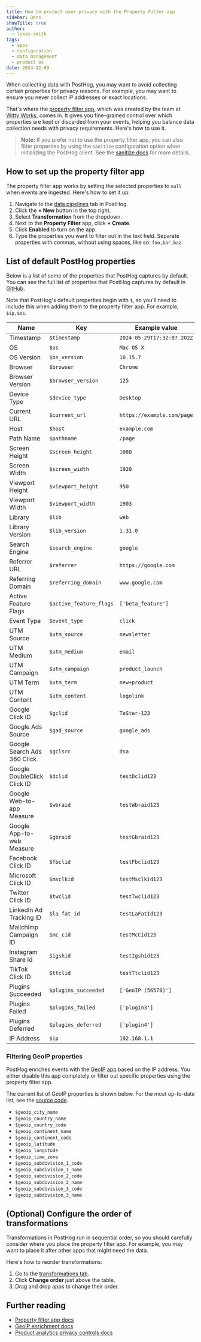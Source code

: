 ```yaml
---
title: How to protect user privacy with the Property Filter app
sidebar: Docs
showTitle: true
author:
  - lukas-smith
tags:
  - apps
  - configuration
  - data management
  - product os
date: 2024-12-09
---
```


When collecting data with PostHog, you may want to avoid collecting certain properties for privacy reasons. For example, you may want to ensure you never collect IP addresses or exact locations.

That's where the [property filter app](/apps/property-filter), which was created by the team at [Witty Works](https://www.witty.works/), comes in. It gives you fine-grained control over which properties are kept or discarded from your events, helping you balance data collection needs with privacy requirements. Here's how to use it.

> **Note:** If you prefer not to use the property filter app, you can also filter properties by using the `sanitize` configuration option when initializing the PostHog client. See the [sanitize docs](/docs/product-analytics/privacy#sanitize-properties) for more details.

## How to set up the property filter app

The property filter app works by setting the selected properties to `null` when events are ingested. Here's how to set it up:

1. Navigate to the [data pipelines](https://us.posthog.com/pipeline) tab in PostHog.
2. Click the **+ New** button in the top right.
3. Select **Transformation** from the dropdown.
4. Next to the **Property Filter** app, click **+ Create**.
5. Click **Enabled** to turn on the app.
6. Type the properties you want to filter out in the text field. Separate properties with commas, without using spaces, like so: `foo,bar,baz`.

<ProductVideo
    videoLight= "https://res.cloudinary.com/dmukukwp6/video/upload/property_light_6cf45cedd1.mp4" 
    videoDark= "https://res.cloudinary.com/dmukukwp6/video/upload/property_dark_aa6e41f5b2.mp4"
    alt="How to set up the property filter app" 
    classes="rounded"
/>

## List of default PostHog properties

Below is a list of some of the properties that PostHog captures by default. You can see the full list of properties that PostHog captures by default in [GitHub](https://github.com/PostHog/posthog-js/blob/main/src/utils/event-utils.ts). 

Note that PostHog's default properties begin with `$`, so you'll need to include this when adding them to the property filter app. For example, `$ip,$os`.

| Name                        | Key                      | Example value                  |
|-----------------------------|--------------------------|--------------------------------|
| Timestamp                   | `$timestamp`             | `2024-05-29T17:32:07.202Z`     |
| OS                          | `$os`                    | `Mac OS X`                     |
| OS Version                  | `$os_version`            | `10.15.7`                      |
| Browser                     | `$browser`               | `Chrome`                       |
| Browser Version             | `$browser_version`       | `125`                          |
| Device Type                 | `$device_type`           | `Desktop`                      |
| Current URL                 | `$current_url`           | `https://example.com/page`     |
| Host                        | `$host`                  | `example.com`                  |
| Path Name                   | `$pathname`              | `/page`                        |
| Screen Height               | `$screen_height`         | `1080`                         |
| Screen Width                | `$screen_width`          | `1920`                         |
| Viewport Height             | `$viewport_height`       | `950`                          |
| Viewport Width              | `$viewport_width`        | `1903`                         |
| Library                     | `$lib`                   | `web`                          |
| Library Version             | `$lib_version`           | `1.31.0`                       |
| Search Engine               | `$search_engine`         | `google`                       |
| Referrer URL                | `$referrer`              | `https://google.com`           |
| Referring Domain            | `$referring_domain`      | `www.google.com`               |
| Active Feature Flags        | `$active_feature_flags`  | `['beta_feature']`             |
| Event Type                  | `$event_type`            | `click`                        |
| UTM Source                  | `$utm_source`            | `newsletter`                   |
| UTM Medium                  | `$utm_medium`            | `email`                        |
| UTM Campaign                | `$utm_campaign`          | `product_launch`               |
| UTM Term                    | `$utm_term`              | `new+product`                  |
| UTM Content                 | `$utm_content`           | `logolink`                     |
| Google Click ID             | `$gclid`                 | `TeSter-123`                   |
| Google Ads Source           | `$gad_source`            | `google_ads`                   |
| Google Search Ads 360 Click | `$gclsrc`                | `dsa`                          |
| Google DoubleClick Click ID | `$dclid`                 | `testDclid123`                 |
| Google Web-to-app Measure   | `$wbraid`                | `testWbraid123`                |
| Google App-to-web Measure   | `$gbraid`                | `testGbraid123`                |
| Facebook Click ID           | `$fbclid`                | `testFbclid123`                |
| Microsoft Click ID          | `$msclkid`               | `testMsclkid123`               |
| Twitter Click ID            | `$twclid`                | `testTwclid123`                |
| LinkedIn Ad Tracking ID     | `$la_fat_id`             | `testLaFatId123`               |
| Mailchimp Campaign ID       | `$mc_cid`                | `testMcCid123`                 |
| Instagram Share Id          | `$igshid`                | `testIgshid123`                |
| TikTok Click ID             | `$ttclid`                | `testTtclid123`                |
| Plugins Succeeded           | `$plugins_succeeded`     | `['GeoIP (56578)']`            |
| Plugins Failed              | `$plugins_failed`        | `['plugin3']`                  |
| Plugins Deferred            | `$plugins_deferred`      | `['plugin4']`                  |
| IP Address                  | `$ip`                    | `192.168.1.1`                  |

### Filtering GeoIP properties

PostHog enriches events with the [GeoIP app](/cdp/geoip-enrichment) based on the IP address. You either disable this app completely or filter out specific properties using the property filter app.

The current list of GeoIP properties is shown below. For the most up-to-date list, see the [source code](https://github.com/PostHog/posthog-plugin-geoip).

- `$geoip_city_name`
- `$geoip_country_name`
- `$geoip_country_code`
- `$geoip_continent_name`
- `$geoip_continent_code`
- `$geoip_latitude`
- `$geoip_longitude`
- `$geoip_time_zone`
- `$geoip_subdivision_1_code`
- `$geoip_subdivision_1_name`
- `$geoip_subdivision_2_code`
- `$geoip_subdivision_2_name`
- `$geoip_subdivision_3_code`
- `$geoip_subdivision_3_name`

## (Optional) Configure the order of transformations

Transformations in PostHog run in sequential order, so you should carefully consider where you place the property filter app. For example, you may want to place it after other apps that might need the data.

Here's how to reorder transformations:

1. Go to the [transformations tab](https://us.posthog.com/pipeline/transformations).
2. Click **Change order** just above the table.
3. Drag and drop apps to change their order.

<ProductVideo
    videoLight= "https://res.cloudinary.com/dmukukwp6/video/upload/change_order_light_7ae51452d1.mp4" 
    videoDark= "https://res.cloudinary.com/dmukukwp6/video/upload/change_order_dark_e7df6040ef.mp4"
    alt="Change order of transformations" 
    classes="rounded"
/>

## Further reading

- [Property filter app docs](/docs/cdp/property-filter)
- [GeoIP enrichment docs](/docs/cdp/geoip-enrichment)
- [Product analytics privacy controls docs](/docs/product-analytics/privacy)